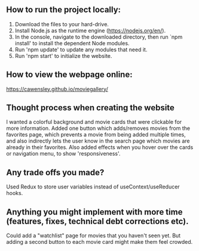  ## How to run the project locally:

1. Download the files to your hard-drive.
2. Install Node.js as the runtime engine (https://nodejs.org/en/).
3. In the console, navigate to the downloaded directory, then run  `npm install' to install the dependent Node modules.
4. Run 'npm update' to update any modules that need it.
5. Run 'npm start' to initialize the website.

## How to view the webpage online:
https://cawensley.github.io/moviegallery/

## Thought process when creating the website

I wanted a colorful background and movie cards that were clickable for more information. Added one button which adds/removes movies from the favorites page, which prevents a movie from being added multiple times, and also indirectly lets the user know in the search page which movies are already in their favorites.  Also added effects when you hover over the cards or navigation menu, to show 'responsiveness'.

## Any trade offs you made?

Used Redux to store user variables instead of useContext/useReducer hooks.

## Anything you might implement with more time (features, fixes, technical debt corrections etc).

Could add a "watchlist" page for movies that you haven't seen yet.  But adding a second button to each movie card might make them feel crowded.
